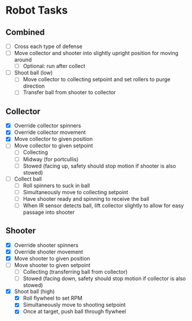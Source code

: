 # Robot Tasks
## Combined
- [ ] Cross each type of defense
- [ ] Move collector and shooter into slightly upright position for moving around
  - [ ] Optional: run after collect
- [ ] Shoot ball (low)
  - [ ] Move collector to collecting setpoint and set rollers to purge direction
  - [ ] Transfer ball from shooter to collector

## Collector
- [x] Override collector spinners
- [x] Override collector movement
- [x] Move collector to given position
- [ ] Move collector to given setpoint
  - [ ] Collecting
  - [ ] Midway (for portcullis)
  - [ ] Stowed (facing up, safety should stop motion if shooter is also stowed)
- [ ] Collect ball
  - [ ] Roll spinners to suck in ball
  - [ ] Simultaneously move to collecting setpoint
  - [ ] Have shooter ready and spinning to receive the ball
  - [ ] When IR sensor detects ball, lift collector slightly to allow for easy passage into shooter

## Shooter
- [x] Override shooter spinners
- [x] Override shooter movement
- [x] Move shooter to given position
- [ ] Move shooter to given setpoint
  - [ ] Collecting (transferring ball from collector)
  - [ ] Stowed (facing down, safety should stop motion if collector is also stowed)
- [x] Shoot ball (high)
  - [x] Roll flywheel to set RPM
  - [x] Simultaneously move to shooting setpoint
  - [x] Once at target, push ball through flywheel
